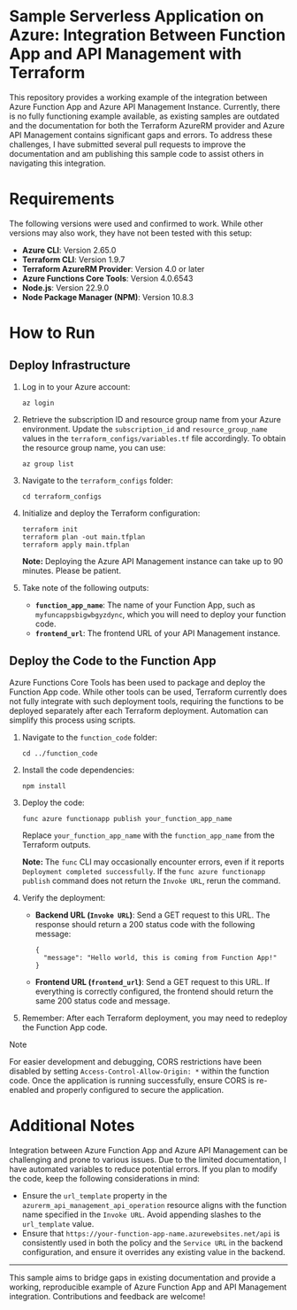 
# Sample Serverless Application on Azure: Integration Between Function App and API Management with Terraform

This repository provides a working example of the integration between Azure Function App and Azure API Management Instance. Currently, there is no fully functioning example available, as existing samples are outdated and the documentation for both the Terraform AzureRM provider and Azure API Management contains significant gaps and errors. To address these challenges, I have submitted several pull requests to improve the documentation and am publishing this sample code to assist others in navigating this integration.

# Requirements

The following versions were used and confirmed to work. While other versions may also work, they have not been tested with this setup:

- **Azure CLI**: Version 2.65.0  
- **Terraform CLI**: Version 1.9.7  
- **Terraform AzureRM Provider**: Version 4.0 or later  
- **Azure Functions Core Tools**: Version 4.0.6543  
- **Node.js**: Version 22.9.0  
- **Node Package Manager (NPM)**: Version 10.8.3  

# How to Run

## Deploy Infrastructure

1. Log in to your Azure account:
   ```
   az login
   ```

2. Retrieve the subscription ID and resource group name from your Azure environment. Update the `subscription_id` and `resource_group_name` values in the `terraform_configs/variables.tf` file accordingly. To obtain the resource group name, you can use:
   ```
   az group list
   ```

3. Navigate to the `terraform_configs` folder:
   ```
   cd terraform_configs
   ```

4. Initialize and deploy the Terraform configuration:
   ```
   terraform init
   terraform plan -out main.tfplan
   terraform apply main.tfplan
   ```

   **Note:** Deploying the Azure API Management instance can take up to 90 minutes. Please be patient.

5. Take note of the following outputs:
   - **`function_app_name`**: The name of your Function App, such as `myfuncappsbigwbgyzdync`, which you will need to deploy your function code.
   - **`frontend_url`**: The frontend URL of your API Management instance.

## Deploy the Code to the Function App

Azure Functions Core Tools has been used to package and deploy the Function App code. While other tools can be used, Terraform currently does not fully integrate with such deployment tools, requiring the functions to be deployed separately after each Terraform deployment. Automation can simplify this process using scripts.

1. Navigate to the `function_code` folder:
   ```
   cd ../function_code
   ```

2. Install the code dependencies:
   ```
   npm install
   ```

3. Deploy the code:
   ```
   func azure functionapp publish your_function_app_name
   ```
   Replace `your_function_app_name` with the `function_app_name` from the Terraform outputs.

   **Note:** The `func` CLI may occasionally encounter errors, even if it reports `Deployment completed successfully`. If the `func azure functionapp publish` command does not return the `Invoke URL`, rerun the command.

4. Verify the deployment:
   - **Backend URL (`Invoke URL`)**: Send a GET request to this URL. The response should return a 200 status code with the following message:
     ```
     {
       "message": "Hello world, this is coming from Function App!"
     }
     ```

   - **Frontend URL (`frontend_url`)**: Send a GET request to this URL. If everything is correctly configured, the frontend should return the same 200 status code and message.

5. Remember: After each Terraform deployment, you may need to redeploy the Function App code.

> [!NOTE]  
> For easier development and debugging, CORS restrictions have been disabled by setting `Access-Control-Allow-Origin: *` within the function code. Once the application is running successfully, ensure CORS is re-enabled and properly configured to secure the application.

# Additional Notes

Integration between Azure Function App and Azure API Management can be challenging and prone to various issues. Due to the limited documentation, I have automated variables to reduce potential errors. If you plan to modify the code, keep the following considerations in mind:

- Ensure the `url_template` property in the `azurerm_api_management_api_operation` resource aligns with the function name specified in the `Invoke URL`. Avoid appending slashes to the `url_template` value.
- Ensure that `https://your-function-app-name.azurewebsites.net/api` is consistently used in both the policy and the `Service URL` in the backend configuration, and ensure it overrides any existing value in the backend.

---

This sample aims to bridge gaps in existing documentation and provide a working, reproducible example of Azure Function App and API Management integration. Contributions and feedback are welcome!
